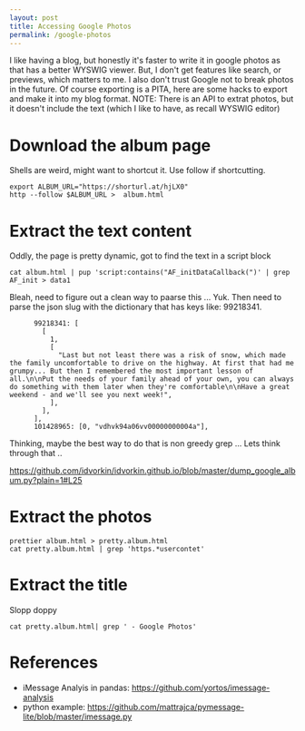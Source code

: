 ```yaml
---
layout: post
title: Accessing Google Photos
permalink: /google-photos
---
```


I like having a blog, but honestly it's faster to write it in google photos as that has a better WYSWIG viewer. But, I don't get features like search, or previews, which matters to me. I also don't trust Google not to break photos in the future. Of course exporting is a PITA, here are some hacks to export and make it into my blog format. NOTE: There is an API to extrat photos, but it doesn't include the text (which I like to have, as recall WYSWIG editor)

# Download the album page

Shells are weird, might want to shortcut it. Use follow if shortcutting.

    export ALBUM_URL="https://shorturl.at/hjLX0"
    http --follow $ALBUM_URL >  album.html

# Extract the text content

Oddly, the page is pretty dynamic, got to find the text in a script block

    cat album.html | pup 'script:contains("AF_initDataCallback(")' | grep AF_init > data1

Bleah, need to figure out a clean way to paarse this ... Yuk.
Then need to parse the json slug with the dictionary that has keys like: 99218341.

          99218341: [
            [
              1,
              [
                "Last but not least there was a risk of snow, which made the family uncomfortable to drive on the highway. At first that had me grumpy... But then I remembered the most important lesson of all.\n\nPut the needs of your family ahead of your own, you can always do something with them later when they're comfortable\n\nHave a great weekend - and we'll see you next week!",
              ],
            ],
          ],
          101428965: [0, "vdhvk94a06vv00000000004a"],

Thinking, maybe the best way to do that is non greedy grep ... Lets think through that ..

<https://github.com/idvorkin/idvorkin.github.io/blob/master/dump_google_album.py?plain=1#L25>

# Extract the photos

    prettier album.html > pretty.album.html
    cat pretty.album.html | grep 'https.*usercontet'

# Extract the title

Slopp doppy

    cat pretty.album.html| grep ' - Google Photos'

# References

- iMessage Analyis in pandas: <https://github.com/yortos/imessage-analysis>
- python example: <https://github.com/mattrajca/pymessage-lite/blob/master/imessage.py>
